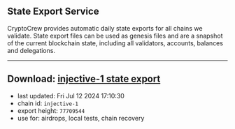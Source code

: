 ## State Export Service
CryptoCrew provides automatic daily state exports for all chains we validate. State export files can be used as genesis files and are a snapshot of the current blockchain state, including all validators, accounts, balances and delegations.

---
**Download: [injective-1 state export](https://dl-eu2.ccvalidators.com/SERVICE/injective/injective-1_export_77709544.json)**
---

- last updated: Fri Jul 12 2024 17:10:30
- chain id: `injective-1`
- export height: `77709544`
- use for: airdrops, local tests, chain recovery

